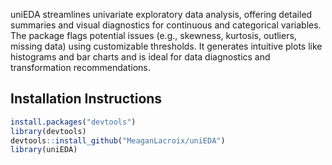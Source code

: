 uniEDA streamlines univariate exploratory data analysis, offering detailed summaries and visual diagnostics for continuous and categorical variables. The package flags potential issues (e.g., skewness, kurtosis, outliers, missing data) using customizable thresholds. It generates intuitive plots like histograms and bar charts and is ideal for data diagnostics and transformation recommendations.

## Installation Instructions

```r
install.packages("devtools")
library(devtools)
devtools::install_github("MeaganLacroix/uniEDA")
library(uniEDA)
```


 
